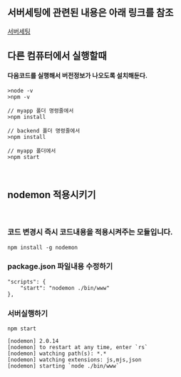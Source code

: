 ## 서버세팅에 관련된 내용은 아래 링크를 참조
[서버세팅](https://github.com/ssh521/node.js/wiki/Node.js-%EC%84%9C%EB%B2%84%EC%84%B8%ED%8C%85-%EB%B0%A9%EB%B2%95)

## 다른 컴퓨터에서 실행할때

#### 다음코드를 실행해서 버전정보가 나오도록 설치해둔다.
    >node -v
    >npm -v     

    // myapp 폴더 명령줄에서
    >npm install

    // backend 폴더 명령줄에서
    >npm install

    // myapp 폴더에서
    >npm start

<br>

## nodemon 적용시키기     

<br>

### 코드 변경시 즉시 코드내용을 적용시켜주는 모듈입니다.

    npm install -g nodemon

### package.json 파일내용 수정하기
    
    "scripts": {
        "start": "nodemon ./bin/www"
    },


### 서버실행하기

    npm start

    [nodemon] 2.0.14
    [nodemon] to restart at any time, enter `rs`
    [nodemon] watching path(s): *.*
    [nodemon] watching extensions: js,mjs,json
    [nodemon] starting `node ./bin/www`




